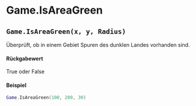 # Game.IsAreaGreen

## `Game.IsAreaGreen(x, y, Radius)`

Überprüft, ob in einem Gebiet Spuren des dunklen Landes vorhanden sind.

#### Rückgabewert

True oder False

#### Beispiel

```lua
Game.IsAreaGreen(100, 200, 30)
```
